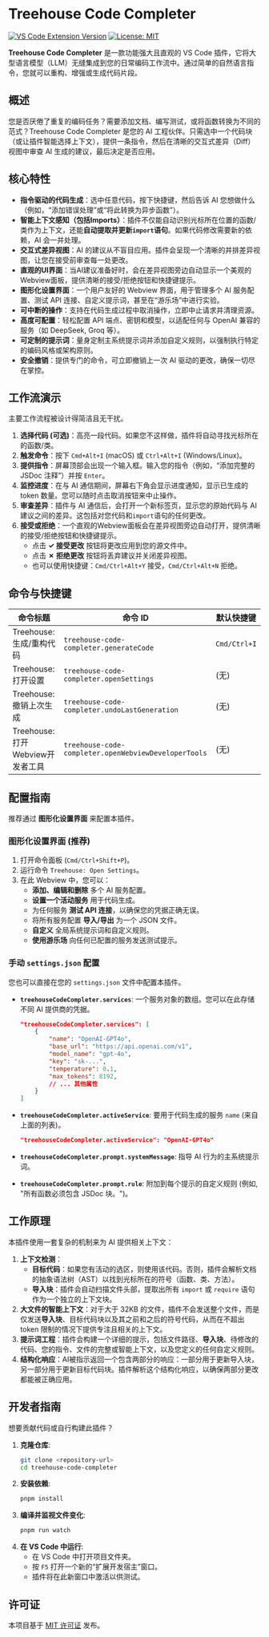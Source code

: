 # Treehouse Code Completer

[![VS Code Extension Version](https://img.shields.io/badge/version-0.1.0-blue.svg)](https://marketplace.visualstudio.com/items?itemName=local-dev.treehouse-code-completer)
[![License: MIT](https://img.shields.io/badge/License-MIT-yellow.svg)](https://opensource.org/licenses/MIT)

**Treehouse Code Completer** 是一款功能强大且直观的 VS Code 插件，它将大型语言模型（LLM）无缝集成到您的日常编码工作流中。通过简单的自然语言指令，您就可以重构、增强或生成代码片段。

## 概述

您是否厌倦了重复的编码任务？需要添加文档、编写测试，或将函数转换为不同的范式？Treehouse Code Completer 是您的 AI 工程伙伴。只需选中一个代码块（或让插件智能选择上下文），提供一条指令，然后在清晰的交互式差异（Diff）视图中审查 AI 生成的建议，最后决定是否应用。

## 核心特性

-   **指令驱动的代码生成**：选中任意代码，按下快捷键，然后告诉 AI 您想做什么（例如，“添加错误处理”或“将此转换为异步函数”）。
-   **智能上下文感知（包括Imports）**：插件不仅能自动识别光标所在位置的函数/类作为上下文，还能**自动提取并更新`import`语句**。如果代码修改需要新的依赖，AI 会一并处理。
-   **交互式差异视图**：AI 的建议从不盲目应用。插件会呈现一个清晰的并排差异视图，让您在接受前审查每一处更改。
-   **直观的UI界面**：当AI建议准备好时，会在差异视图旁边自动显示一个美观的Webview面板，提供清晰的接受/拒绝按钮和快捷键提示。
-   **图形化设置界面**：一个用户友好的 Webview 界面，用于管理多个 AI 服务配置、测试 API 连接、自定义提示词，甚至在“游乐场”中进行实验。
-   **可中断的操作**：支持在代码生成过程中取消操作，立即中止请求并清理资源。
-   **高度可配置**：轻松配置 API 端点、密钥和模型，以适配任何与 OpenAI 兼容的服务（如 DeepSeek, Groq 等）。
-   **可定制的提示词**：量身定制主系统提示词并添加自定义规则，以强制执行特定的编码风格或架构原则。
-   **安全撤销**：提供专门的命令，可立即撤销上一次 AI 驱动的更改，确保一切尽在掌控。

## 工作流演示

主要工作流程被设计得简洁且无干扰。

1.  **选择代码 (可选)**：高亮一段代码。如果您不这样做，插件将自动寻找光标所在的函数/类。
2.  **触发命令**：按下 `Cmd+Alt+I` (macOS) 或 `Ctrl+Alt+I` (Windows/Linux)。
3.  **提供指令**：屏幕顶部会出现一个输入框。输入您的指令（例如，“添加完整的 JSDoc 注释”）并按 `Enter`。
4.  **监控进度**：在与 AI 通信期间，屏幕右下角会显示进度通知，显示已生成的 token 数量。您可以随时点击取消按钮来中止操作。
5.  **审查差异**：插件与 AI 通信后，会打开一个新标签页，显示您的原始代码与 AI 建议之间的差异。这包括对您代码和`import`语句的任何更改。
6.  **接受或拒绝**：一个直观的Webview面板会在差异视图旁边自动打开，提供清晰的接受/拒绝按钮和快捷键提示。
    -   点击 **✓ 接受更改** 按钮将更改应用到您的源文件中。
    -   点击 **✗ 拒绝更改** 按钮将丢弃建议并关闭差异视图。
    -   也可以使用快捷键：`Cmd/Ctrl+Alt+Y` 接受，`Cmd/Ctrl+Alt+N` 拒绝。

## 命令与快捷键

| 命令标题 | 命令 ID | 默认快捷键 |
| --- | --- | --- |
| Treehouse: 生成/重构代码 | `treehouse-code-completer.generateCode` | `Cmd/Ctrl+I` |
| Treehouse: 打开设置 | `treehouse-code-completer.openSettings` | (无) |
| Treehouse: 撤销上次生成 | `treehouse-code-completer.undoLastGeneration` | (无) |
| Treehouse: 打开Webview开发者工具 | `treehouse-code-completer.openWebviewDeveloperTools` | (无) |

## 配置指南

推荐通过 **图形化设置界面** 来配置本插件。

### 图形化设置界面 (推荐)

1.  打开命令面板 (`Cmd/Ctrl+Shift+P`)。
2.  运行命令 `Treehouse: Open Settings`。
3.  在此 Webview 中，您可以：
    -   **添加、编辑和删除** 多个 AI 服务配置。
    -   **设置一个活动服务** 用于代码生成。
    -   为任何服务 **测试 API 连接**，以确保您的凭据正确无误。
    -   将所有服务配置 **导入/导出** 为一个 JSON 文件。
    -   **自定义** 全局系统提示词和自定义规则。
    -   **使用游乐场** 向任何已配置的服务发送测试提示。

### 手动 `settings.json` 配置

您也可以直接在您的 `settings.json` 文件中配置本插件。

-   **`treehouseCodeCompleter.services`**: 一个服务对象的数组。您可以在此存储不同 AI 提供商的凭据。
    ```json
    "treehouseCodeCompleter.services": [
        {
            "name": "OpenAI-GPT4o",
            "base_url": "https://api.openai.com/v1",
            "model_name": "gpt-4o",
            "key": "sk-...",
            "temperature": 0.1,
            "max_tokens": 8192,
            // ... 其他属性
        }
    ]
    ```

-   **`treehouseCodeCompleter.activeService`**: 要用于代码生成的服务 `name` (来自上面的列表)。
    ```json
    "treehouseCodeCompleter.activeService": "OpenAI-GPT4o"
    ```

-   **`treehouseCodeCompleter.prompt.systemMessage`**: 指导 AI 行为的主系统提示词。

-   **`treehouseCodeCompleter.prompt.rule`**: 附加到每个提示的自定义规则 (例如, "所有函数必须包含 JSDoc 块。")。

## 工作原理

本插件使用一套复杂的机制来为 AI 提供相关上下文：

1.  **上下文检测**：
    *   **目标代码**：如果您有活动的选区，则使用该代码。否则，插件会解析文档的抽象语法树（AST）以找到光标所在的符号（函数、类、方法）。
    *   **导入块**：插件会自动扫描文件头部，提取出所有 `import` 或 `require` 语句作为一个独立的上下文块。
2.  **大文件的智能上下文**：对于大于 32KB 的文件，插件不会发送整个文件，而是仅发送**导入块**、目标代码块以及其之前和之后的符号代码，从而在不超出 token 限制的情况下提供专注且相关的上下文。
3.  **提示词工程**：插件会构建一个详细的提示，包括文件路径、**导入块**、待修改的代码、您的指令、文件的完整或智能上下文，以及您定义的任何自定义规则。
4.  **结构化响应**：AI被指示返回一个包含两部分的响应：一部分用于更新导入块，另一部分用于更新目标代码块。插件解析这个结构化响应，以确保两部分更改都能被正确应用。

## 开发者指南

想要贡献代码或自行构建此插件？

1.  **克隆仓库**:
    ```sh
    git clone <repository-url>
    cd treehouse-code-completer
    ```
2.  **安装依赖**:
    ```sh
    pnpm install
    ```
3.  **编译并监视文件变化**:
    ```sh
    pnpm run watch
    ```
4.  **在 VS Code 中运行**:
    -   在 VS Code 中打开项目文件夹。
    -   按 `F5` 打开一个新的“扩展开发宿主”窗口。
    -   插件将在此新窗口中激活以供测试。

## 许可证

本项目基于 [MIT 许可证](LICENSE) 发布。